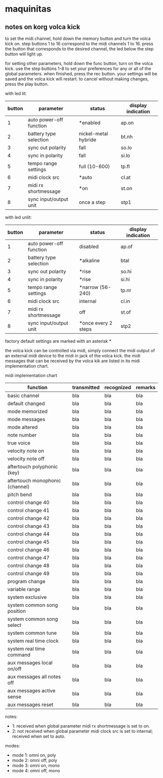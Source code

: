 # maquinitas

## notes on korg volca kick

to set the midi channel, hold down the memory button and turn the volca kick on. step buttons 1 to 16 correspond to the midi channels 1 to 16. press the button that corresponds to the desired channel, the led below the step button will light up.

for setting other parameters, hold down the func button, turn on the volca kick. use the step buttons 1-8 to set your preferences for any or all of the global parameters. when finished, press the rec button. your settings will be saved and the volca kick will restart. to cancel without making changes, press the play button.

with led lit:

|button|parameter              |status              |display indication|
|------|-----------------------|--------------------|------------------|
|1     |auto power-off function|*enabled            |ap.on             |
|2     |battery type selection |nickel-metal hybride|bt.nh             |
|3     |sync out polarity      |fall                |so.lo             |
|4     |sync in polarity       |fall                |si.lo             |
|5     |tempo range settings   |full (10-600)       |tp.fl             |
|6     |midi clock src         |*auto               |cl.at             |
|7     |midi rx shortmessage   |*on                 |st.on             |
|8     |sync input/output unit |once a step         |stp1              |

with led unlit:

|button|parameter              |status             |display indication|
|------|-----------------------|-------------------|------------------|
|1     |auto power-off function|disabled           |ap.of             |
|2     |battery type selection |*alkaline          |btal              |
|3     |sync out polarity      |*rise              |so.hi             |
|4     |sync in polarity       |*rise              |si.hi             |
|5     |tempo range settings   |*narrow (56-240)   |tp.nr             |
|6     |midi clock src         |internal           |cl.in             |
|7     |midi rx shortmessage   |off                |st.of             |
|8     |sync input/output unit |*once every 2 steps|stp2              |

factory default settings are marked with an asterisk *

the volca kick can be controlled via midi, simply connect the midi output of an external midi device to the midi in jack of the volca kick. the midi messages that can be received by the volca kik are listed in its midi implementation chart.

midi implementation chart

|function                       |transmitted|recognized|remarks|
|-------------------------------|-----------|----------|-------|
|basic channel                  |bla        |bla       |bla    |     
|default changed                |bla        |bla       |bla    |
|mode memorized                 |bla        |bla       |bla    |
|mode messages                  |bla        |bla       |bla    |
|mode altered                   |bla        |bla       |bla    |
|note number                    |bla        |bla       |bla    |
|true voice                     |bla        |bla       |bla    |
|velocity note on               |bla        |bla       |bla    |
|velocity note off              |bla        |bla       |bla    |
|aftertouch polyphonic (key)    |bla        |bla       |bla    |
|aftertouch monophonic (channel)|bla        |bla       |bla    |
|pitch bend                     |bla        |bla       |bla    |
|control change 40              |bla        |bla       |bla    |
|control change 41              |bla        |bla       |bla    |
|control change 42              |bla        |bla       |bla    |
|control change 43              |bla        |bla       |bla    |
|control change 44              |bla        |bla       |bla    |
|control change 45              |bla        |bla       |bla    |
|control change 46              |bla        |bla       |bla    |
|control change 47              |bla        |bla       |bla    |
|control change 48              |bla        |bla       |bla    |
|control change 49              |bla        |bla       |bla    |
|program change                 |bla        |bla       |bla    |
|variable range                 |bla        |bla       |bla    |
|system exclusive               |bla        |bla       |bla    |
|system common song position    |bla        |bla       |bla    |
|system common song select      |bla        |bla       |bla    |
|system common tune             |bla        |bla       |bla    |
|system real time clock         |bla        |bla       |bla    |
|system real time command       |bla        |bla       |bla    |
|aux messages local on/off      |bla        |bla       |bla    |
|aux messages all notes off     |bla        |bla       |bla    |
|aux messages active sense      |bla        |bla       |bla    |
|aux messages reset             |bla        |bla       |bla    |

notes:
* 1: received when global parameter midi rx shortmessage is set to on.
* 2: not received when global parameter midi clock src is set to internal; received when set to auto.

modes:
* mode 1: omni on, poly
* mode 2: omni off, poly
* mode 3: omni on, mono
* mode 4: omni off, mono
